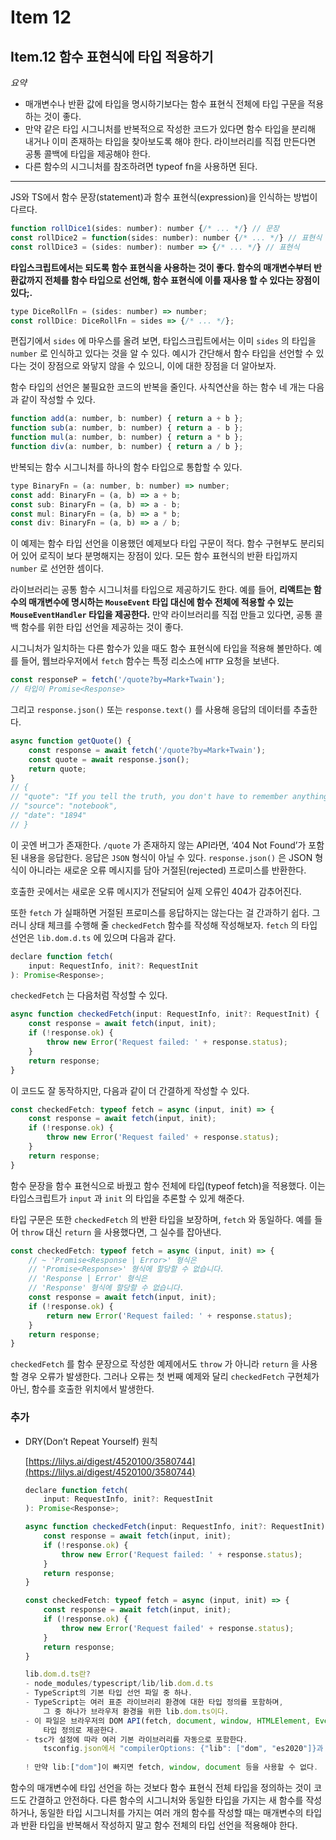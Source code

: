 # Item 12

## Item.12 함수 표현식에 타입 적용하기

*요약*

- 매개변수나 반환 값에 타입을 명시하기보다는 함수 표현식 전체에 타입 구문을 적용하는 것이 좋다.
- 만약 같은 타입 시그니처를 반복적으로 작성한 코드가 있다면 함수 타입을 분리해 내거나 이미 존재하는 타입을 찾아보도록 해야 한다. 라이브러리를 직접 만든다면 공통 콜백에 타입을 제공해야 한다.
- 다른 함수의 시그니처를 참조하려면 typeof fn을 사용하면 된다.

---

JS와 TS에서 함수 문장(statement)과 함수 표현식(expression)을 인식하는 방법이 다르다.

```jsx
function rollDice1(sides: number): number {/* ... */} // 문장
const rollDice2 = function(sides: number): number {/* ... */} // 표현식
const rollDice3 = (sides: number): number => {/* ... */} // 표현식
```

**타입스크립트에서는 되도록 함수 표현식을 사용하는 것이 좋다. 함수의 매개변수부터 반환값까지 전체를 함수 타입으로 선언해, 함수 표현식에 이를 재사용 할 수 있다는 장점이 있다;.**

```jsx
type DiceRollFn = (sides: number) => number;
const rollDice: DiceRollFn = sides => {/* ... */};
```

편집기에서 `sides` 에 마우스를 올려 보면, 타입스크립트에서는 이미 `sides` 의 타입을 `number` 로 인식하고 있다는 것을 알 수 있다. 예시가 간단해서 함수 타입을 선언할 수 있다는 것이 장점으로 와닿지 않을 수 있으니, 이에 대한 장점을 더 알아보자.

함수 타입의 선언은 불필요한 코드의 반복을 줄인다. 사칙연산을 하는 함수 네 개는 다음과 같이 작성할 수 있다.

```jsx
function add(a: number, b: number) { return a + b };
function sub(a: number, b: number) { return a - b };
function mul(a: number, b: number) { return a * b };
function div(a: number, b: number) { return a / b };

```

반복되는 함수 시그니처를 하나의 함수 타입으로 통합할 수 있다.

```jsx
type BinaryFn = (a: number, b: number) => number;
const add: BinaryFn = (a, b) => a + b;
const sub: BinaryFn = (a, b) => a - b;
const mul: BinaryFn = (a, b) => a * b;
const div: BinaryFn = (a, b) => a / b;
```

이 예제는 함수 타입 선언을 이용했던 예제보다 타입 구문이 적다. 함수 구현부도 분리되어 있어 로직이 보다 분명해지는 장점이 있다. 모든 함수 표현식의 반환 타입까지 `number` 로 선언한 셈이다.

라이브러리는 공통 함수 시그니처를 타입으로 제공하기도 한다. 예를 들어, **리액트는 함수의 매개변수에 명시하는 `MouseEvent` 타입 대신에 함수 전체에 적용할 수 있는 `MouseEventHandler` 타입을 제공한다.** 만약 라이브러리를 직접 만들고 있다면, 공통 콜백 함수를 위한 타입 선언을 제공하는 것이 좋다.

시그니처가 일치하는 다른 함수가 있을 때도 함수 표현식에 타입을 적용해 볼만하다. 예를 들어, 웹브라우저에서 `fetch` 함수는 특정 리소스에 `HTTP` 요청을 보낸다.

```jsx
const responseP = fetch('/quote?by=Mark+Twain');
// 타입이 Promise<Response>
```

그리고 `response.json()` 또는 `response.text()` 를 사용해 응답의 데이터를 추출한다.

```jsx
async function getQuote() {
	const response = await fetch('/quote?by=Mark+Twain');
	const quote = await response.json();
	return quote;
}
// {
// "quote": "If you tell the truth, you don't have to remember anything.",
// "source": "notebook",
// "date": "1894"
// }
```

이 곳엔 버그가 존재한다. `/quote` 가 존재하지 않는 API라면, ‘404 Not Found’가 포함된 내용을 응답한다. 응답은 `JSON` 형식이 아닐 수 있다. `response.json()` 은 JSON 형식이 아니라는 새로운 오류 메시지를 담아 거절된(rejected) 프로미스를 반환한다.

호출한 곳에서는 새로운 오류 메시지가 전달되어 실제 오류인 404가 감추어진다.

또한 `fetch` 가 실패하면 거절된 프로미스를 응답하지는 않는다는 걸 간과하기 쉽다. 그러니 상태 체크를 수행해 줄 `checkedFetch` 함수를 작성해 작성해보자. `fetch` 의 타입 선언은 `lib.dom.d.ts` 에 있으며 다음과 같다.

```jsx
declare function fetch(
	input: RequestInfo, init?: RequestInit
): Promise<Response>;
```

`checkedFetch` 는 다음처럼 작성할 수 있다.

```jsx
async function checkedFetch(input: RequestInfo, init?: RequestInit) {
	const response = await fetch(input, init);
	if (!response.ok) {
		throw new Error('Request failed: ' + response.status);
	}
	return response;
}
```

이 코드도 잘 동작하지만, 다음과 같이 더 간결하게 작성할 수 있다.

```jsx
const checkedFetch: typeof fetch = async (input, init) => {
	const response = await fetch(input, init);
	if (!response.ok) {
		throw new Error('Request failed' + response.status);
	}
	return response;
}
```

함수 문장을 함수 표현식으로 바꿨고 함수 전체에 타입(typeof fetch)을 적용했다. 이는 타입스크립트가 `input` 과 `init` 의 타입을 추론할 수 있게 해준다.

타입 구문은 또한 `checkedFetch` 의 반환 타입을 보장하며, `fetch` 와 동일하다. 예를 들어 `throw` 대신 `return` 을 사용했다면, 그 실수를 잡아낸다.

```jsx
const checkedFetch: typeof fetch = async (input, init) => {
	// ~ 'Promise<Response | Error>' 형식은
	// 'Promise<Response>' 형식에 할당할 수 없습니다.
	// 'Response | Error' 형식은
	// 'Response' 형식에 할당할 수 없습니다.
	const response = await fetch(input, init);
	if (!response.ok) {
		return new Error('Request failed: ' + response.status);
	}
	return response;
}
```

`checkedFetch` 를 함수 문장으로 작성한 예제에서도 `throw` 가 아니라 `return` 을 사용할 경우 오류가 발생한다. 그러나 오류는 첫 번째 예제와 달리 `checkedFetch` 구현체가 아닌, 함수를 호출한 위치에서 발생한다.

### 추가
- DRY(Don’t Repeat Yourself) 원칙
    
    [https://lilys.ai/digest/4520100/3580744](https://lilys.ai/digest/4520100/3580744) 
    
    ```jsx
    declare function fetch(
    	input: RequestInfo, init?: RequestInit
    ): Promise<Response>;
    
    async function checkedFetch(input: RequestInfo, init?: RequestInit) {
    	const response = await fetch(input, init);
    	if (!response.ok) {
    		throw new Error('Request failed: ' + response.status);
    	}
    	return response;
    }
    
    const checkedFetch: typeof fetch = async (input, init) => {
    	const response = await fetch(input, init);
    	if (!response.ok) {
    		throw new Error('Request failed' + response.status);
    	}
    	return response;
    }
    
    lib.dom.d.ts란?
    - node_modules/typescript/lib/lib.dom.d.ts
    - TypeScript의 기본 타입 선언 파일 중 하나.
    - TypeScript는 여러 표준 라이브러리 환경에 대한 타입 정의를 포함하며,
    	그 중 하나가 브라우저 환경을 위한 lib.dom.ts이다.
    - 이 파일은 브라우저의 DOM API(fetch, document, window, HTMLElement, Event 등)을
    	타입 정의로 제공한다.
    - tsc가 설정에 따라 여러 기본 라이브러리를 자동으로 포함한다.
    	tsconfig.json에서 "compilerOptions: {"lib": ["dom", "es2020"]}과 같이 설정된다.
    	
    ! 만약 lib:["dom"]이 빠지면 fetch, window, document 등을 사용할 수 없다.
    ```
함수의 매개변수에 타입 선언을 하는 것보다 함수 표현식 전체 타입을 정의하는 것이 코드도 간결하고 안전하다. 다른 함수의 시그니처와 동일한 타입을 가지는 새 함수를 작성하거나, 동일한 타입 시그니처를 가지는 여러 개의 함수를 작성할 때는 매개변수의 타입과 반환 타입을 반복해서 작성하지 말고 함수 전체의 타입 선언을 적용해야 한다.
